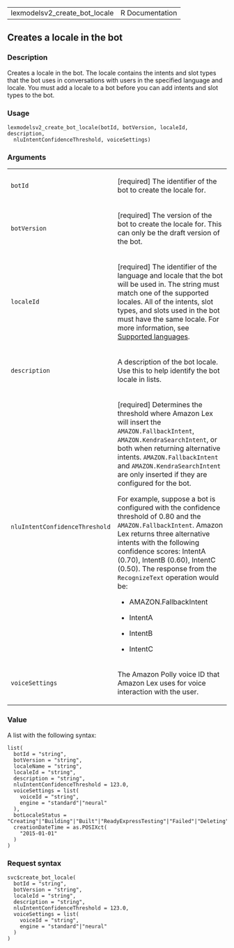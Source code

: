 <table style="width: 100%;">
<tbody>
<tr class="odd">
<td>lexmodelsv2_create_bot_locale</td>
<td style="text-align: right;">R Documentation</td>
</tr>
</tbody>
</table>

## Creates a locale in the bot

### Description

Creates a locale in the bot. The locale contains the intents and slot
types that the bot uses in conversations with users in the specified
language and locale. You must add a locale to a bot before you can add
intents and slot types to the bot.

### Usage

    lexmodelsv2_create_bot_locale(botId, botVersion, localeId, description,
      nluIntentConfidenceThreshold, voiceSettings)

### Arguments

<table>
<colgroup>
<col style="width: 35%" />
<col style="width: 65%" />
</colgroup>
<tbody>
<tr class="odd">
<td><code id="lexmodelsv2_create_bot_locale_:_botId">botId</code></td>
<td><p>[required] The identifier of the bot to create the locale
for.</p></td>
</tr>
<tr class="even">
<td><code
id="lexmodelsv2_create_bot_locale_:_botVersion">botVersion</code></td>
<td><p>[required] The version of the bot to create the locale for. This
can only be the draft version of the bot.</p></td>
</tr>
<tr class="odd">
<td><code
id="lexmodelsv2_create_bot_locale_:_localeId">localeId</code></td>
<td><p>[required] The identifier of the language and locale that the bot
will be used in. The string must match one of the supported locales. All
of the intents, slot types, and slots used in the bot must have the same
locale. For more information, see <a
href="https://docs.aws.amazon.com/lexv2/latest/dg/how-languages.html">Supported
languages</a>.</p></td>
</tr>
<tr class="even">
<td><code
id="lexmodelsv2_create_bot_locale_:_description">description</code></td>
<td><p>A description of the bot locale. Use this to help identify the
bot locale in lists.</p></td>
</tr>
<tr class="odd">
<td><code
id="lexmodelsv2_create_bot_locale_:_nluIntentConfidenceThreshold">nluIntentConfidenceThreshold</code></td>
<td><p>[required] Determines the threshold where Amazon Lex will insert
the <code>AMAZON.FallbackIntent</code>,
<code>AMAZON.KendraSearchIntent</code>, or both when returning
alternative intents. <code>AMAZON.FallbackIntent</code> and
<code>AMAZON.KendraSearchIntent</code> are only inserted if they are
configured for the bot.</p>
<p>For example, suppose a bot is configured with the confidence
threshold of 0.80 and the <code>AMAZON.FallbackIntent</code>. Amazon Lex
returns three alternative intents with the following confidence scores:
IntentA (0.70), IntentB (0.60), IntentC (0.50). The response from the
<code>RecognizeText</code> operation would be:</p>
<ul>
<li><p>AMAZON.FallbackIntent</p></li>
<li><p>IntentA</p></li>
<li><p>IntentB</p></li>
<li><p>IntentC</p></li>
</ul></td>
</tr>
<tr class="even">
<td><code
id="lexmodelsv2_create_bot_locale_:_voiceSettings">voiceSettings</code></td>
<td><p>The Amazon Polly voice ID that Amazon Lex uses for voice
interaction with the user.</p></td>
</tr>
</tbody>
</table>

### Value

A list with the following syntax:

    list(
      botId = "string",
      botVersion = "string",
      localeName = "string",
      localeId = "string",
      description = "string",
      nluIntentConfidenceThreshold = 123.0,
      voiceSettings = list(
        voiceId = "string",
        engine = "standard"|"neural"
      ),
      botLocaleStatus = "Creating"|"Building"|"Built"|"ReadyExpressTesting"|"Failed"|"Deleting"|"NotBuilt"|"Importing"|"Processing",
      creationDateTime = as.POSIXct(
        "2015-01-01"
      )
    )

### Request syntax

    svc$create_bot_locale(
      botId = "string",
      botVersion = "string",
      localeId = "string",
      description = "string",
      nluIntentConfidenceThreshold = 123.0,
      voiceSettings = list(
        voiceId = "string",
        engine = "standard"|"neural"
      )
    )
